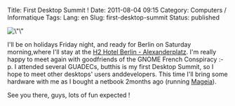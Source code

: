 Title: First Desktop Summit !
Date: 2011-08-04 09:15
Category: Computers / Informatique
Tags:
Lang: en
Slug: first-desktop-summit
Status: published

![\\"\\"](https://www.desktopsummit.org/sites/www.desktopsummit.org/files/DS2011banner.png)

I'll be on holidays Friday night, and ready for Berlin on Saturday morning,where I'll stay at the [H2 Hotel Berlin - Alexanderplatz](http://maps.google.fr/maps?q=H2+alexanderplatz+hotel+berlin&hl=fr&ll=52.541911,13.423233&spn=0.097302,0.264187&fb=1&gl=fr&cid=0,0,1377265534286529175&z=13). I'm really happy to meet again with goodfriends of the GNOME French Conspiracy :-p. I attended several GUADECs, butthis is my first Desktop Summit, so I hope to meet other desktops' users anddevelopers. This time I'll bring some hardware with me as I bought a netbook 2months ago (running [Mageia](http://www.mageia.org/)).

See you there, guys, lots of fun expected !
